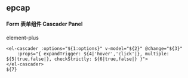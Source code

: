 ## epcap
#### Form 表单组件 Cascader Panel
element-plus <el-cascader-panel>
```
<el-cascader :options="${1:options}" v-model="${2}" @change="${3}"
	:props="{ expandTrigger: ${4|'hover','click'|}, multiple: ${5|true,false|}, checkStrictly: ${6|true,false|} }">
</el-cascader>
${7}
```